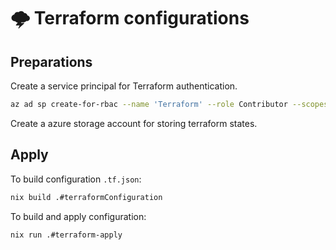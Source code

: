 # 🌩️ Terraform configurations

## Preparations

Create a service principal for Terraform authentication.

```bash
az ad sp create-for-rbac --name 'Terraform' --role Contributor --scopes /subscriptions/d80e6deb-21e3-4aed-9455-5573a2086f66
```

Create a azure storage account for storing terraform states. 

## Apply

To build configuration `.tf.json`:

```bash
nix build .#terraformConfiguration
```

To build and apply configuration:

```bash
nix run .#terraform-apply
```
